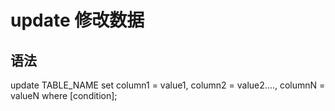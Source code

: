 # update 修改数据

## 语法

update TABLE_NAME set column1 = value1, column2 = value2...., columnN = valueN where [condition];

